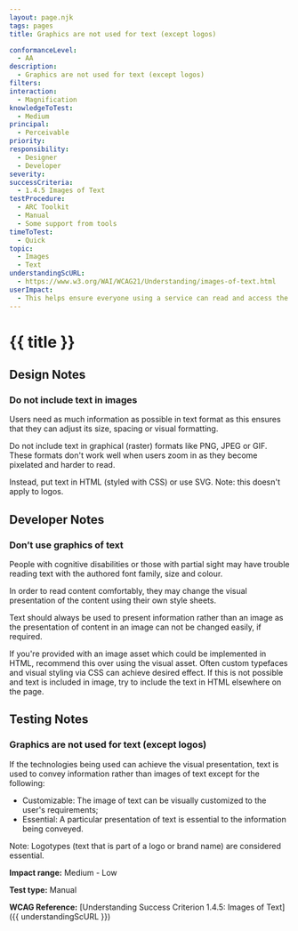 ```yaml
---
layout: page.njk
tags: pages
title: Graphics are not used for text (except logos)

conformanceLevel:
  - AA
description:
  - Graphics are not used for text (except logos)
filters:
interaction:
  - Magnification
knowledgeToTest:
  - Medium
principal:
  - Perceivable
priority:
responsibility:
  - Designer
  - Developer
severity:
successCriteria:
  - 1.4.5 Images of Text
testProcedure:
  - ARC Toolkit
  - Manual
  - Some support from tools
timeToTest:
  - Quick
topic:
  - Images
  - Text
understandingScURL:
  - https://www.w3.org/WAI/WCAG21/Understanding/images-of-text.html
userImpact:
  - This helps ensure everyone using a service can read and access the information When magnified, text often blurs. In addition, images of text won’t respond to user preferences and customisations – such as changing the colour, language, typeface or spacing.
---
```


# {{ title }}

## Design Notes

### Do not include text in images

Users need as much information as possible in text format as this ensures that they can adjust its size, spacing or visual formatting.

Do not include text in graphical (raster) formats like PNG, JPEG or GIF. These formats don't work well when users zoom in as they become pixelated and harder to read.

Instead, put text in HTML (styled with CSS) or use SVG. Note: this doesn't apply to logos.

## Developer Notes

### Don’t use graphics of text

People with cognitive disabilities or those with partial sight may have trouble reading text with the authored font family, size and colour.

In order to read content comfortably, they may change the visual presentation of the content using their own style sheets.

Text should always be used to present information rather than an image as the presentation of content in an image can not be changed easily, if required.

If you're provided with an image asset which could be implemented in HTML, recommend this over using the visual asset. Often custom typefaces and visual styling via CSS can achieve desired effect. If this is not possible and text is included in image, try to include the text in HTML elsewhere on the page.

## Testing Notes

### Graphics are not used for text (except logos)

If the technologies being used can achieve the visual presentation, text is used to convey information rather than images of text except for the following:

- Customizable: The image of text can be visually customized to the user's requirements;
- Essential: A particular presentation of text is essential to the information being conveyed.

Note: Logotypes (text that is part of a logo or brand name) are considered essential.

**Impact range:** Medium - Low

**Test type:** Manual

**WCAG Reference:** [Understanding Success Criterion 1.4.5: Images of Text]({{ understandingScURL }})
